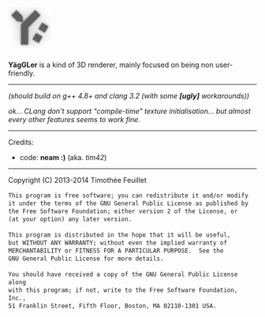 ![YägGLer logo](data/yaggler-small.png)
=======

**YägGLer** is a kind of 3D renderer, mainly focused on being non user-friendly.

-------------

_(should build on g++ 4.8+ and clang 3.2 (with some **[ugly]** workarounds))_

_ok... CLang don't support "compile-time" texture initialisation... but almost every other features seems to work fine._

-------------

Credits:
-  code: **neam :)** (aka. _tim42_)

-------------

Copyright (C) 2013-2014  Timothée Feuillet

    This program is free software; you can redistribute it and/or modify
    it under the terms of the GNU General Public License as published by
    the Free Software Foundation; either version 2 of the License, or
    (at your option) any later version.

    This program is distributed in the hope that it will be useful,
    but WITHOUT ANY WARRANTY; without even the implied warranty of
    MERCHANTABILITY or FITNESS FOR A PARTICULAR PURPOSE.  See the
    GNU General Public License for more details.

    You should have received a copy of the GNU General Public License along
    with this program; if not, write to the Free Software Foundation, Inc.,
    51 Franklin Street, Fifth Floor, Boston, MA 02110-1301 USA.
